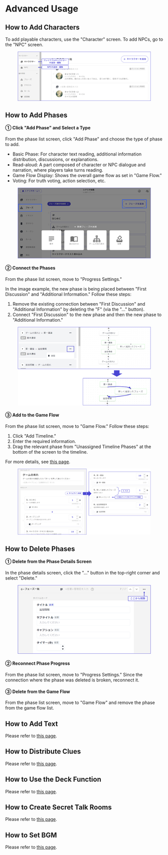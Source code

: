 # Advanced Usage

## How to Add Characters

To add playable characters, use the "Character" screen. To add NPCs, go to the "NPC" screen.

<figure><img src="../../.gitbook/assets/image (88).png" alt=""><figcaption></figcaption></figure>

## How to Add Phases

#### ① Click "Add Phase" and Select a Type

From the phase list screen, click "Add Phase" and choose the type of phase to add.

- Basic Phase: For character text reading, additional information distribution, discussions, or explanations.
- Read-aloud: A part composed of character or NPC dialogue and narration, where players take turns reading.
- Game Flow Display: Shows the overall game flow as set in "Game Flow."
- Voting: For truth voting, action selection, etc.

<figure><img src="../../.gitbook/assets/image (48).png" alt=""><figcaption></figcaption></figure>

#### ② Connect the Phases

From the phase list screen, move to "Progress Settings."

In the image example, the new phase is being placed between "First Discussion" and "Additional Information." Follow these steps:

1. Remove the existing connection between "First Discussion" and "Additional Information" by deleting the "F" (via the "..." button).
2. Connect "First Discussion" to the new phase and then the new phase to "Additional Information."

<figure><img src="../../.gitbook/assets/image (49).png" alt=""><figcaption></figcaption></figure>

#### ③ Add to the Game Flow

From the phase list screen, move to "Game Flow." Follow these steps:

1. Click "Add Timeline."
2. Enter the required information.
3. Drag the relevant phase from "Unassigned Timeline Phases" at the bottom of the screen to the timeline.

For more details, see [this page](../../basic-features/phase/timeline.md).

<figure><img src="../../.gitbook/assets/image (89).png" alt=""><figcaption></figcaption></figure>

## How to Delete Phases

#### ① Delete from the Phase Details Screen

In the phase details screen, click the "..." button in the top-right corner and select "Delete."

<figure><img src="../../.gitbook/assets/image (52).png" alt=""><figcaption></figcaption></figure>

#### ② Reconnect Phase Progress

From the phase list screen, move to "Progress Settings." Since the connection where the phase was deleted is broken, reconnect it.

#### ③ Delete from the Game Flow

From the phase list screen, move to "Game Flow" and remove the phase from the game flow list.

## How to Add Text

Please refer to [this page](../../basic-features/textTab.md).

## How to Distribute Clues

Please refer to [this page](../../basic-features/clue.md).

## How to Use the Deck Function

Please refer to [this page](../../basic-features/decks.md).

## How to Create Secret Talk Rooms

Please refer to [this page](../../basic-features/room.md).

## How to Set BGM

Please refer to [this page](../../basic-features/bgm.md).
